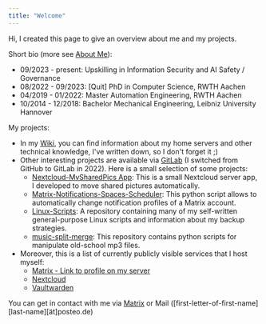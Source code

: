 ```yaml
---
title: "Welcome"
---
```


Hi, I created this page to give an overview about me and my projects.

Short bio (more see [About Me](about-me)):
- 09/2023 - present: Upskilling in Information Security and AI Safety / Governance
- 08/2022 - 09/2023: \[Quit\] PhD in Computer Science, RWTH Aachen
- 04/2019 - 01/2022: Master Automation Engineering, RWTH Aachen
- 10/2014 - 12/2018: Bachelor Mechanical Engineering, Leibniz University Hannover

My projects:
- In my [Wiki](https://wiki.bergrunde.net), you can find information about my home servers and other technical knowledge, I've written down, so I don't forget it ;)
- Other interesting projects are available via [GitLab](https://gitlab.com/frederikb96) (I switched from GitHub to GitLab in 2022). Here is a small selection of some projects:
	- [Nextcloud-MvSharedPics App](https://gitlab.com/frederikb96/nextcloud-mvsharedpics): This is a small Nextcloud server app, I developed to move shared pictures automatically.
	- [Matrix-Notifications-Spaces-Scheduler](https://gitlab.com/frederikb96/matrix-notifications-spaces-scheduler): This python script allows to automatically change notification profiles of a Matrix account.
	- [Linux-Scripts](https://gitlab.com/frederikb96/Linux-Scripts): A repository containing many of my self-written general-purpose Linux scripts and information about my backup strategies.
	- [music-split-merge](https://gitlab.com/frederikb96/music-split-merge): This repository contains python scripts for manipulate old-school mp3 files.
- Moreover, this is a list of currently publicly visible services that I host myself:
	- [Matrix - Link to profile on my server](https://matrix.to/#/@freddy:bergrunde.net)
	- [Nextcloud](https://cloud.bergrunde.net)
	- [Vaultwarden](https://vaultwarden.bergrunde.net)

You can get in contact with me via [Matrix](https://matrix.to/#/@freddy:bergrunde.net) or Mail ([first-letter-of-first-name][last-name][ät]posteo.de)
